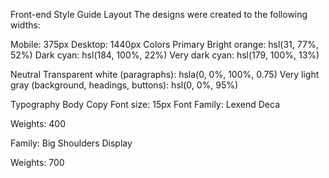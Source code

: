 Front-end Style Guide Layout The designs were created to the following widths:

Mobile: 375px Desktop: 1440px Colors Primary Bright orange: hsl(31, 77%, 52%) Dark cyan: hsl(184, 100%, 22%) Very dark cyan: hsl(179, 100%, 13%)

Neutral Transparent white (paragraphs): hsla(0, 0%, 100%, 0.75) Very light gray (background, headings, buttons): hsl(0, 0%, 95%)

Typography Body Copy Font size: 15px Font Family: Lexend Deca

Weights: 400

Family: Big Shoulders Display

Weights: 700